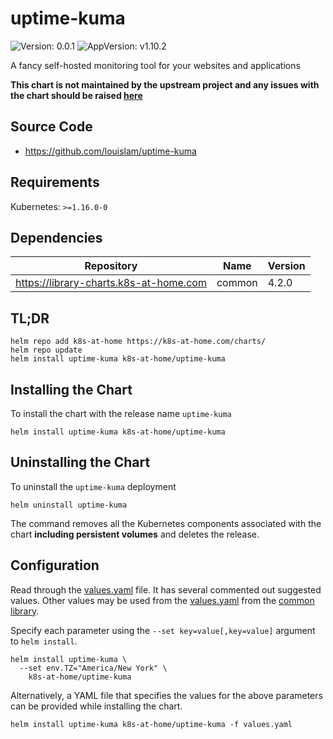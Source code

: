 # uptime-kuma

![Version: 0.0.1](https://img.shields.io/badge/Version-0.0.1-informational?style=flat-square) ![AppVersion: v1.10.2](https://img.shields.io/badge/AppVersion-v1.10.2-informational?style=flat-square)

A fancy self-hosted monitoring tool for your websites and applications

**This chart is not maintained by the upstream project and any issues with the chart should be raised [here](https://github.com/k8s-at-home/charts/issues/new/choose)**

## Source Code

* <https://github.com/louislam/uptime-kuma>

## Requirements

Kubernetes: `>=1.16.0-0`

## Dependencies

| Repository | Name | Version |
|------------|------|---------|
| https://library-charts.k8s-at-home.com | common | 4.2.0 |

## TL;DR

```console
helm repo add k8s-at-home https://k8s-at-home.com/charts/
helm repo update
helm install uptime-kuma k8s-at-home/uptime-kuma
```

## Installing the Chart

To install the chart with the release name `uptime-kuma`

```console
helm install uptime-kuma k8s-at-home/uptime-kuma
```

## Uninstalling the Chart

To uninstall the `uptime-kuma` deployment

```console
helm uninstall uptime-kuma
```

The command removes all the Kubernetes components associated with the chart **including persistent volumes** and deletes the release.

## Configuration

Read through the [values.yaml](./values.yaml) file. It has several commented out suggested values.
Other values may be used from the [values.yaml](https://github.com/k8s-at-home/library-charts/tree/main/charts/stable/common/values.yaml) from the [common library](https://github.com/k8s-at-home/library-charts/tree/main/charts/stable/common).

Specify each parameter using the `--set key=value[,key=value]` argument to `helm install`.

```console
helm install uptime-kuma \
  --set env.TZ="America/New York" \
    k8s-at-home/uptime-kuma
```

Alternatively, a YAML file that specifies the values for the above parameters can be provided while installing the chart.

```console
helm install uptime-kuma k8s-at-home/uptime-kuma -f values.yaml
```

